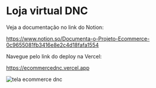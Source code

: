 # Loja virtual DNC

Veja a documentação no link do Notion:

https://www.notion.so/Documenta-o-Projeto-Ecommerce-0c9655081fb3416e8e2c4d18fafa1554

Navegue pelo link do deploy na Vercel:

https://ecommercednc.vercel.app

![tela ecommerce dnc](https://user-images.githubusercontent.com/118381472/233419160-54ced3ed-c797-42e1-be0c-c6222bafd752.gif)
